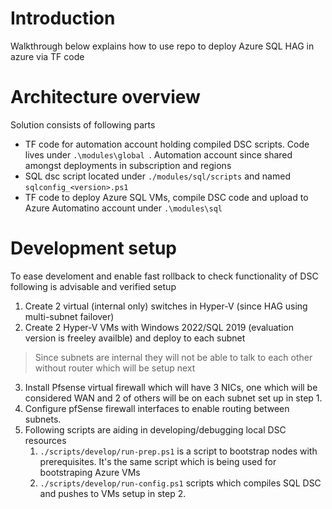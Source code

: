 # Introduction 
Walkthrough below explains how to use repo to deploy Azure SQL HAG in azure via TF code

# Architecture overview
Solution consists of following parts
- TF code for automation account holding compiled DSC scripts. Code lives under `.\modules\global `. Automation account since shared amongst deployments in subscription and regions
- SQL dsc script located under `./modules/sql/scripts` and named `sqlconfig_<version>.ps1`
- TF code to deploy Azure SQL VMs, compile DSC code and upload to Azure Automatino account under `.\modules\sql`

# Development setup
To ease develoment and enable fast rollback to check functionality of DSC following is advisable and verified setup
1. Create 2 virtual (internal only) switches in Hyper-V (since HAG using multi-subnet failover)
2. Create 2 Hyper-V VMs with Windows 2022/SQL 2019 (evaluation version is freeley availble) and deploy to each subnet
>Since subnets are internal they will not be able to talk to each other without router which will be setup next
3. Install Pfsense virtual firewall which will have 3 NICs, one which will be considered WAN and 2 of others will be on each subnet set up in step 1.
4. Configure pfSense firewall interfaces to enable routing between subnets. 
5. Following scripts are aiding in developing/debugging local DSC resources
   1. `./scripts/develop/run-prep.ps1` is a script to bootstrap nodes with prerequisites. It's the same script which is being used for bootstraping Azure VMs
   2. `./scripts/develop/run-config.ps1` scripts which compiles SQL DSC and pushes to VMs setup in step 2.
   
